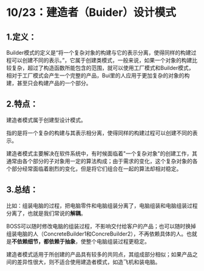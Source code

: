 # 10/23：建造者（Buider）设计模式

## 1.定义：

Builder模式的定义是“将一个复杂对象的构建与它的表示分离，使得同样的构建过程可以创建不同的表示。”，它属于创建类模式，一般来说，如果一个对象的构建比较复杂，超过了构造函数所能包含的范围，就可以使用工厂模式和Builder模式，相对于工厂模式会产生一个完整的产品，Bui里的人应用于更加复杂的对象的构建，甚至只会构建产品的一个部分。

## 2.特点：

建造者模式属于创建型设计模式。

指的是将一个复杂的构建与其表示相分离，使得同样的构建过程可以创建不同的表示。

建造者模式主要解决在软件系统中，有时候面临着"一个复杂对象"的创建工作，其通常由各个部分的子对象用一定的算法构成；由于需求的变化，这个复杂对象的各个部分经常面临着剧烈的变化，但是将它们组合在一起的算法却相对稳定。

## 3.总结：

比如：组装电脑的过程，把电脑零件和电脑组装分离了，电脑组装和电脑组装过程分离了，也就是我们常说的**解耦**。

BOSS可以随时修改电脑的组装过程，不影响交付给客户的产品；也可以随时换掉组装电脑的人（ConcreteBuilder1和ConcreBuilder2），不再依赖具体的人。也就是**不依赖细节，都依赖于抽象**，使整个电脑组装过程更稳定。

建造者模式适用于所创建的产品具有较多的共同点，其组成部分相似；如果产品之间的差异性很大，则不适合使用建造者模式，如造飞机和装电脑。





